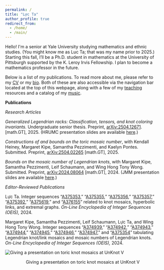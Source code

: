 ```yaml
---
permalink: /
title: "Lực Ta"
author_profile: true
redirect_from: 
  - /home/
  - /main/
---
```


Hello! I'm a senior at Yale University studying mathematics and ethnic studies. (You might know me as Luc Ta; that was my name prior to 2025.) 
Starting this fall, I’ll be a Ph.D. student in mathematics at the University of Pittsburgh supported by the K. Leroy Irvis Fellowship. I plan to become a mathematics professor in the future.

Below is a list of my publications. To read more about me, please refer to my [CV](https://luc-ta.github.io/cv/) or my [bio](https://luc-ta.github.io/about/). Both of these are also accessible via the navigation bar located at the top of this webpage, along with a few of my [teaching](https://luc-ta.github.io/teaching/) resources and a catalog of my [music](https://luc-ta.github.io/music/).

**Publications**

_Research Articles_

_Generalized Legendrian racks: Classification, tensors, and knot coloring invariants._ Undergraduate senior thesis. Preprint, [arXiv:2504.12671](https://doi.org/10.48550/arXiv.2504.12671). \[math.GT\], 2025. (HRUMC presentation slides are available [here](../files/hrumc.pdf).)

_Constructions of and bounds on the toric mosaic number_, with Kendall Heiney, Margaret Kipe, Samantha Pezzimenti, and Kaelyn Pontes. Submitted. Preprint, [arXiv:2504.02265](https://doi.org/10.48550/arXiv.2504.02265) \[math.GT\], 2025. 

_Bounds on the mosaic number of Legendrian knots_, with Margaret Kipe, Samantha Pezzimenti, Leif Schaumann, and Wing Hong Tony Wong. Submitted. Preprint, [arXiv:2024.08064](https://doi.org/10.48550/arXiv.2410.08064) \[math.GT\], 2024. (JMM presentation slides are available [here](../files/computing-legendrian-mosaic-numbers.pdf).)

_Editor-Reviewed Publications_

Lực Ta. Integer sequences “[A375353](https://oeis.org/A375353),” “[A375355](https://oeis.org/A375355),” “[A375356](https://oeis.org/A375356),” “[A375357](https://oeis.org/A375357),” “[A375392](https://oeis.org/A375392),” “[A375619](https://oeis.org/A375619),” and “[A376155](https://oeis.org/A376155)” related to knot mosaics, hyperbolic links, and extremal graphs. _On-Line Encyclopedia of Integer Sequences (OEIS),_ 2024.

Margaret Kipe, Samantha Pezzimenti, Leif Schaumann, Lực Ta, and Wing Hong Tony Wong. Integer sequences “[A374939](https://oeis.org/A374939),” “[A374942](https://oeis.org/A374942),” “[A374943](https://oeis.org/A374943),” “[A374944](https://oeis.org/A374944),” “[A374945](https://oeis.org/A374945),” “[A374946](https://oeis.org/A374946),” “[A374947](https://oeis.org/A374947),” and “[A375354](https://oeis.org/A375354)” tabulating Legendrian knot/link mosaics and mosaic numbers of Legendrian knots. _On-Line Encyclopedia of Integer Sequences (OEIS),_ 2024.

![Giving a presentation on toric knot mosaics at UnKnot V](https://luc-ta.github.io/images/presenting.jpg)
<p style="text-align: center;">Giving a presentation on toric knot mosaics at UnKnot V</p>
